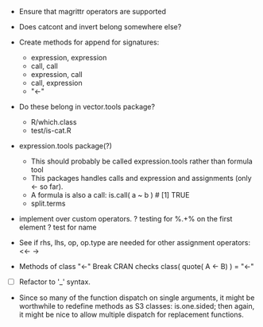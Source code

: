 - Ensure that magrittr operators are supported

- Does catcont and invert belong somewhere else?

- Create methods for append for signatures:
  - expression, expression
  - call, call
  - expression, call
  - call, expression
  - "<-"

- Do these belong in vector.tools package?
  - R/which.class
  - test/is-cat.R

- expression.tools package(?)
  - This should probably be called expression.tools rather than formula tool
  - This packages handles calls and expression and assignments (only <- so far).
  - A formula is also a call: 
      is.call( a ~ b )  # [1] TRUE
  - split.terms

- implement over custom operators. 
  ? testing for %.+% on the first element
  ? test for name 

- See if rhs, lhs, op, op.type are needed for other assignment operators: <<- ->

- Methods of class "<-" Break CRAN checks 
  class( quote( A <- B) ) = "<-" 
  
- [ ] Refactor to '_' syntax.    

- Since so many of the function dispatch on single arguments, it might be 
  worthwhile to redefine methods as S3 classes: is.one.sided; then again, it might
  be nice to allow multiple dispatch for replacement functions.